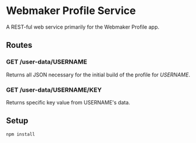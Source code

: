 # Webmaker Profile Service

A REST-ful web service primarily for the Webmaker Profile app.

## Routes

### GET /user-data/USERNAME

Returns all JSON necessary for the initial build of the profile for *USERNAME*.

### GET /user-data/USERNAME/KEY

Returns specific key value from USERNAME's data.

## Setup

`npm install`
